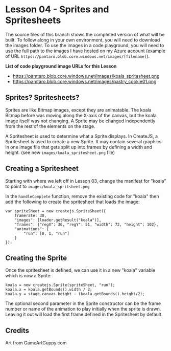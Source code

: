 # Lesson 04 - Sprites and Spritesheets
The source files of this branch shows the completed version of what will be built. To follow along in your own environment, you will need to download the images folder. To use the images in a code playground, you will need to use the full path to the images I have hosted on my Azure account (example of URL `https://pamtaro.blob.core.windows.net/images/[filename]`).

**List of code playground image URLs for this Lesson**
* https://pamtaro.blob.core.windows.net/images/koala_spritesheet.png
* https://pamtaro.blob.core.windows.net/images/pastry_cookie01.png

## Sprites? Spritesheets?
Sprites are like Bitmap images, except they are animatable. The koala Bitmap before was moving along the X-axis of the canvas, but the koala image itself was not changing. A Sprite may be changed independently from the rest of the elements on the stage.

A Spritesheet is used to determine what a Sprite displays. In CreateJS, a Spritesheet is used to create a new Sprite. It may contain several graphics in one image file that gets split up into frames by defining a width and height. (see new `images/koala_spritesheet.png` file)

## Creating a Spritesheet
Starting with where we left off in Lesson 03, change the manifest for "koala" to point to `images/koala_spritsheet.png`

In the `handleComplete` function, remove the existing code for "koala" then add the following to create the spritesheet that loads the image:
```
var spriteSheet = new createjs.SpriteSheet({
    framerate: 30,
    "images": [loader.getResult("koala")],
    "frames": {"regX": 36, "regY": 51, "width": 72, "height": 102},
    "animations": {
        "run": [0, 1, "run"]
    }
});    
```

## Creating the Sprite
Once the spritesheet is defined, we can use it in a new "koala" variable which is now a Sprite:
```
koala = new createjs.Sprite(spriteSheet, "run");
koala.x = koala.getBounds().width / 2;
koala.y = stage.canvas.height - (koala.getBounds().height/2);
```
The optional second parameter in the Sprite constructor can be the frame number or name of the animation to play initially when the sprite is drawn. Leaving it out will load the first frame defined in the Spritesheet by default. 


## Credits
Art from GameArtGuppy.com
